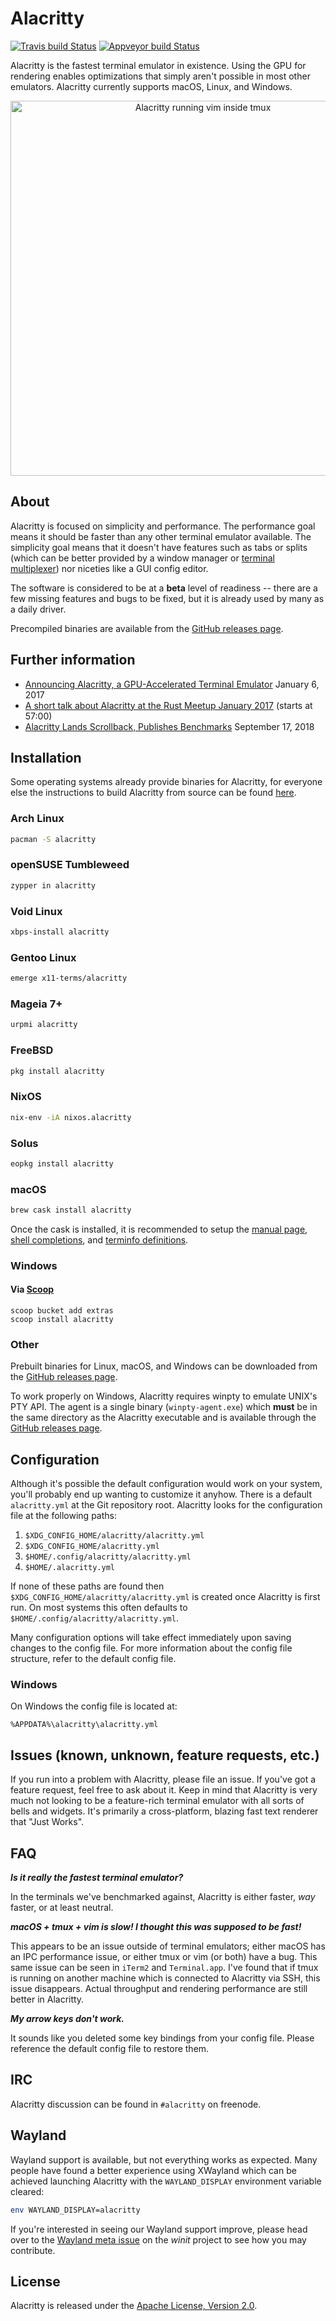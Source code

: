 Alacritty
=========

[![Travis build Status](https://travis-ci.org/jwilm/alacritty.svg?branch=master)](https://travis-ci.org/jwilm/alacritty)
[![Appveyor build Status](https://ci.appveyor.com/api/projects/status/github/jwilm/alacritty?svg=true)](https://ci.appveyor.com/project/jwilm/alacritty)

Alacritty is the fastest terminal emulator in existence. Using the GPU for
rendering enables optimizations that simply aren't possible in most other
emulators. Alacritty currently supports macOS, Linux, and Windows.

<p align="center">
  <img width="600"
       alt="Alacritty running vim inside tmux"
       src="https://cloud.githubusercontent.com/assets/4285147/21585004/2ebd0288-d06c-11e6-95d3-4a2889dbbd6f.png">
</p>

## About

Alacritty is focused on simplicity and performance. The performance goal means
it should be faster than any other terminal emulator available. The simplicity
goal means that it doesn't have features such as tabs or splits (which can be
better provided by a window manager or [terminal multiplexer][tmux]) nor
niceties like a GUI config editor.

The software is considered to be at a **beta** level of readiness -- there are
a few missing features and bugs to be fixed, but it is already used by many as
a daily driver.

Precompiled binaries are available from the [GitHub releases page](https://github.com/jwilm/alacritty/releases).

## Further information

- [Announcing Alacritty, a GPU-Accelerated Terminal Emulator](https://jwilm.io/blog/announcing-alacritty/) January 6, 2017
- [A short talk about Alacritty at the Rust Meetup January 2017](https://air.mozilla.org/rust-meetup-january-2017/) (starts at 57:00)
- [Alacritty Lands Scrollback, Publishes Benchmarks](https://jwilm.io/blog/alacritty-lands-scrollback/) September 17, 2018

## Installation

Some operating systems already provide binaries for Alacritty, for everyone
else the instructions to build Alacritty from source can be found [here](INSTALL.md).

### Arch Linux

```sh
pacman -S alacritty
```

### openSUSE Tumbleweed

```sh
zypper in alacritty
```

### Void Linux

```sh
xbps-install alacritty
```

### Gentoo Linux

```sh
emerge x11-terms/alacritty
```

### Mageia 7+

```sh
urpmi alacritty
```

### FreeBSD

```sh
pkg install alacritty
```

### NixOS

```sh
nix-env -iA nixos.alacritty
```

### Solus

```sh
eopkg install alacritty
```

### macOS

```sh
brew cask install alacritty
```

Once the cask is installed, it is recommended to setup the [manual page](INSTALL.md#manual-page),
[shell completions](INSTALL.md#shell-completions), and [terminfo definitions](INSTALL.md#terminfo).

### Windows

#### Via [Scoop](https://scoop.sh)

```batch
scoop bucket add extras
scoop install alacritty
```

### Other

Prebuilt binaries for Linux, macOS, and Windows can be downloaded from the
[GitHub releases page](https://github.com/jwilm/alacritty/releases).

To work properly on Windows, Alacritty requires winpty to emulate UNIX's PTY
API. The agent is a single binary (`winpty-agent.exe`) which **must** be in
the same directory as the Alacritty executable and is available through the
[GitHub releases page](https://github.com/jwilm/alacritty/releases).

## Configuration

Although it's possible the default configuration would work on your system,
you'll probably end up wanting to customize it anyhow. There is a default
`alacritty.yml` at the Git repository root. Alacritty looks for the
configuration file at the following paths:

1. `$XDG_CONFIG_HOME/alacritty/alacritty.yml`
2. `$XDG_CONFIG_HOME/alacritty.yml`
3. `$HOME/.config/alacritty/alacritty.yml`
4. `$HOME/.alacritty.yml`

If none of these paths are found then
`$XDG_CONFIG_HOME/alacritty/alacritty.yml` is created once Alacritty is first
run. On most systems this often defaults to
`$HOME/.config/alacritty/alacritty.yml`.

Many configuration options will take effect immediately upon saving changes to
the config file. For more information about the config file structure, refer to
the default config file.

### Windows

On Windows the config file is located at:

`%APPDATA%\alacritty\alacritty.yml`

## Issues (known, unknown, feature requests, etc.)

If you run into a problem with Alacritty, please file an issue. If you've got a
feature request, feel free to ask about it. Keep in mind that Alacritty is very
much not looking to be a feature-rich terminal emulator with all sorts of bells
and widgets. It's primarily a cross-platform, blazing fast text renderer that
"Just Works".

## FAQ

**_Is it really the fastest terminal emulator?_**

In the terminals we've benchmarked against, Alacritty is either faster, *way*
faster, or at least neutral.

**_macOS + tmux + vim is slow! I thought this was supposed to be fast!_**

This appears to be an issue outside of terminal emulators; either macOS has an
IPC performance issue, or either tmux or vim (or both) have a bug. This same
issue can be seen in `iTerm2` and `Terminal.app`. I've found that if tmux is
running on another machine which is connected to Alacritty via SSH, this issue
disappears. Actual throughput and rendering performance are still better in
Alacritty.

**_My arrow keys don't work._**

It sounds like you deleted some key bindings from your config file. Please
reference the default config file to restore them.

## IRC

Alacritty discussion can be found in `#alacritty` on freenode.

## Wayland

Wayland support is available, but not everything works as expected. Many people
have found a better experience using XWayland which can be achieved launching
Alacritty with the `WAYLAND_DISPLAY` environment variable cleared:

```sh
env WAYLAND_DISPLAY=alacritty
```

If you're interested in seeing our Wayland support improve, please head over to
the [Wayland meta issue] on the _winit_ project to see how you may contribute.

## License

Alacritty is released under the [Apache License, Version 2.0].

[Apache License, Version 2.0]: https://github.com/jwilm/alacritty/blob/master/LICENSE-APACHE
[faq]: https://github.com/jwilm/alacritty#faq
[tmux]: https://github.com/tmux/tmux
[Wayland meta issue]: https://github.com/tomaka/winit/issues/306
